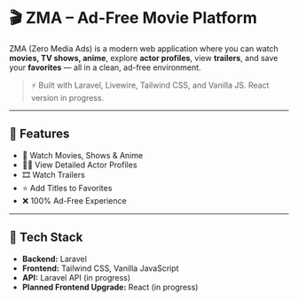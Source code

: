 # 🎬 ZMA – Ad-Free Movie Platform

ZMA (Zero Media Ads) is a modern web application where you can watch **movies, TV shows, anime**, explore **actor profiles**, view **trailers**, and save your **favorites** — all in a clean, ad-free environment.

> ⚡ Built with Laravel, Livewire, Tailwind CSS, and Vanilla JS. React version in progress.

---

## 🚀 Features

- 🎥 Watch Movies, Shows & Anime
- 🧑‍🎤 View Detailed Actor Profiles  
- 🎞️ Watch Trailers  
- ⭐ Add Titles to Favorites    
- ❌ 100% Ad-Free Experience  

---

## 🧱 Tech Stack

- **Backend:** Laravel
- **Frontend:** Tailwind CSS, Vanilla JavaScript
- **API:** Laravel API (in progress)
- **Planned Frontend Upgrade:** React (in progress)
